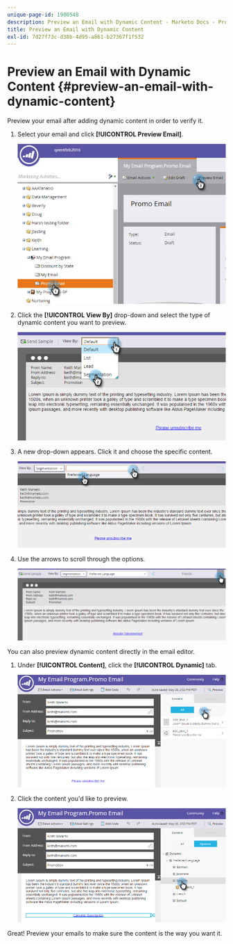 ```yaml
---
unique-page-id: 1900548
description: Preview an Email with Dynamic Content - Marketo Docs - Product Documentation
title: Preview an Email with Dynamic Content
exl-id: 7d27f73c-d38b-4d95-a861-b27367f1f532
---
```

# Preview an Email with Dynamic Content {#preview-an-email-with-dynamic-content}

Preview your email after adding dynamic content in order to verify it.

1. Select your email and click **[!UICONTROL Preview Email]**.

   ![](assets/one-3.png)

1. Click the **[!UICONTROL View By]** drop-down and select the type of dynamic content you want to preview.

   ![](assets/two-3.png)

1. A new drop-down appears. Click it and choose the specific content.

   ![](assets/three-2.png)

1. Use the arrows to scroll through the options.

   ![](assets/four-1.png)

You can also preview dynamic content directly in the email editor.

1. Under **[!UICONTROL Content]**, click the **[!UICONTROL Dynamic]** tab.

   ![](assets/five-1.png)

1. Click the content you'd like to preview.

   ![](assets/six.png)

Great! Preview your emails to make sure the content is the way you want it.
